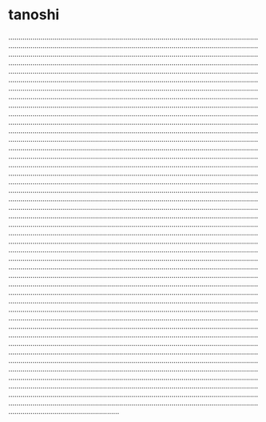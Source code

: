 # tanoshi

.......................................................................................................................................................................................................................................................................................................................................................................................................................................................................................................................................................................................................................................................................................................................................................................................................................................................................................................................................................................................................................................................................................................................................................................................................................................................................................................................................................................................................................................................................................................................................................................................................................................................................................................................................................................................................................................................................................................................................................................................................................................................................................................................................................................................................................................................................................................................................................................................................................................................................................................................................................................................................................................................................................................................................................................................................................................................................................................................................................................................................................................................................................................................................................................................................................................................................................................................................................................................................................................................................................................................................................................................................................................................................................................................................................................................................................................................................................................................................................................................................................................................................................................................................................................................................................................................................................................................................................................................................................................................................................................................................................................................................................................................................................................................................................................................................................................................................................................................................................................................................................................................................................................................................................................................................................................................................................................................................................................................................................................................................................................................................................................................................................................................................................................................................
